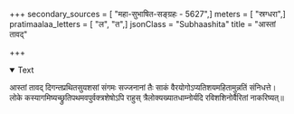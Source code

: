 +++
secondary_sources = [ "महा-सुभाषित-सङ्ग्रहः - 5627",]
meters = [ "स्रग्धरा",]
pratimaalaa_letters = [ "ल", "त",]
jsonClass = "Subhaashita"
title = "आस्तां तावद्"

+++

<details open><summary>Text</summary>

आस्तां तावद् दिगन्तप्रथितसुयशसां संगमः सज्जनानां तैः साकं वैरयोगोऽप्यतिशयमहितामुन्नतिं संनिधत्ते।  
लोके कस्यागमिष्यच्छ्रुतिपथमवपुर्वक्त्रशेषोऽपि राहुस् त्रैलोक्यख्यातधाम्नोर्यदि रविशशिनोर्वैरितां नाकरिष्यत्॥
</details>
